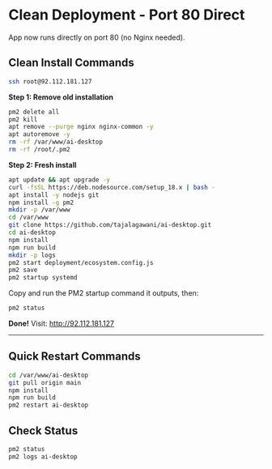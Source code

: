 # Clean Deployment - Port 80 Direct

App now runs directly on port 80 (no Nginx needed).

## Clean Install Commands

```bash
ssh root@92.112.181.127
```

**Step 1: Remove old installation**
```bash
pm2 delete all
pm2 kill
apt remove --purge nginx nginx-common -y
apt autoremove -y
rm -rf /var/www/ai-desktop
rm -rf /root/.pm2
```

**Step 2: Fresh install**
```bash
apt update && apt upgrade -y
curl -fsSL https://deb.nodesource.com/setup_18.x | bash -
apt install -y nodejs git
npm install -g pm2
mkdir -p /var/www
cd /var/www
git clone https://github.com/tajalagawani/ai-desktop.git
cd ai-desktop
npm install
npm run build
mkdir -p logs
pm2 start deployment/ecosystem.config.js
pm2 save
pm2 startup systemd
```

Copy and run the PM2 startup command it outputs, then:

```bash
pm2 status
```

**Done!** Visit: http://92.112.181.127

---

## Quick Restart Commands

```bash
cd /var/www/ai-desktop
git pull origin main
npm install
npm run build
pm2 restart ai-desktop
```

## Check Status

```bash
pm2 status
pm2 logs ai-desktop
```
